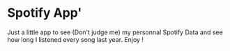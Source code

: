 # Spotify App'

Just a little app to see (Don't judge me) my personnal Spotify Data and see how long I listened every song last year. Enjoy ! 
